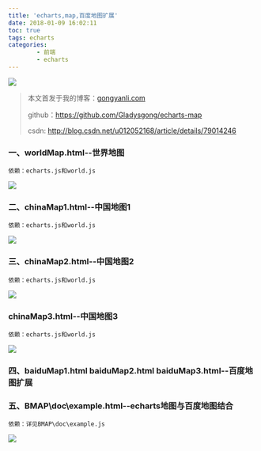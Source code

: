 ```yaml
---
title: 'echarts,map,百度地图扩展'
date: 2018-01-09 16:02:11
toc: true
tags: echarts
categories:
		- 前端
		- echarts
---
```

![](http://p2lakvkq0.bkt.clouddn.com/echarts01.jpg)
> 本文首发于我的博客：[gongyanli.com](http://gongyanli.com/echarts-map-%E7%99%BE%E5%BA%A6%E5%9C%B0%E5%9B%BE%E6%89%A9%E5%B1%95/)
> 
> github：https://github.com/Gladysgong/echarts-map
> 
> csdn: http://blog.csdn.net/u012052168/article/details/79014246
<!--more-->

### 一、worldMap.html--世界地图
	依赖：echarts.js和world.js

![](https://i.imgur.com/0XWtmBt.png)
### 二、chinaMap1.html--中国地图1
	依赖：echarts.js和world.js

![](https://i.imgur.com/FR9Pcox.png)
### 三、chinaMap2.html--中国地图2
	依赖：echarts.js和world.js

![](https://i.imgur.com/wk6ygEY.png)
### chinaMap3.html--中国地图3
	依赖：echarts.js和world.js

![](https://i.imgur.com/93K6ObM.png)
### 四、baiduMap1.html baiduMap2.html baiduMap3.html--百度地图扩展
### 五、BMAP\doc\example.html--echarts地图与百度地图结合
	依赖：详见BMAP\doc\example.js

![](https://i.imgur.com/SDV4mlv.png)
